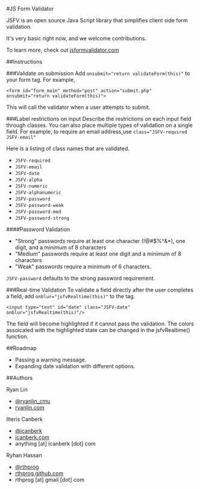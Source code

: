 #JS Form Validator

JSFV is an open source Java Script library that simplifies client side form validation. 

It's very basic right now, and we welcome contributions.

To learn more, check out  [jsformvalidator.com](http://www.jsformvalidator.com/ "jsformvalidator") 

##Instructions

###Validate on submission
Add `onsubmit="return validateForm(this)"` to your form tag. For example,

`<form id="form_main" method="post" action="submit.php" onsubmit="return validateForm(this)">`

This will call the validator when a user attempts to submit.

###Label restrictions on input
Describe the restrictions on each input field through classes.
You can also place multiple types of validation on a single field.
For example, to require an email address,use `class="JSFV-required JSFV-email"`

Here is a listing of class names that are validated.

- `JSFV-required`
- `JSFV-email`
- `JSFV-date`
- `JSFV-alpha`
- `JSFV-numeric`
- `JSFV-alphanumeric`
- `JSFV-password`
- `JSFV-password-weak`
- `JSFV-password-med`
- `JSFV-password-strong`

####Password Validation

- "Strong" passwords require at least one character (!@#$%^&*), one digit, and a minimum of 8 characters
- "Medium" passwords require at least one digit and a minimum of 8 characters
- "Weak" passwords require a minimum of 6 characters.

`JSFV-password` defaults to the strong password requirement.

###Real-time Validation
To validate a field directly after the user completes a field, add 
`onblur="jsfvRealtime(this)"` to the tag.

`<input type="text" id="date" class="JSFV-date" onblur="jsfvRealtime(this)"/>`

The field will become highlighted if it cannot pass the validation. 
The colors assoicated with the highlighted state can be changed in the jsfvRealtime() function. 

##Roadmap

- Passing a warning message.
- Expanding date validation with different options.

##Authors

Ryan Lin

- [@ryanlin_cmu](https://twitter.com/#!/ryanlin_cmu "@ryanlin_cmu")
- [ryanlin.com](http://ryanlin.com "ryanlin.com")

Ilteris Canberk

- [@icanberk](https://twitter.com/icanberk "@icanberk") 
- [icanberk.com](http://icanberk.com/ "icanberk.co/")
- anything [at] icanberk [dot] com

Ryhan Hassan

- [@rthprog](https://twitter.com/rthprog "@rthprog") 
- [rthprog.github.com](http://rthprog.github.com/ "rthprog.github.com")
- rthprog [at] gmail [dot] com